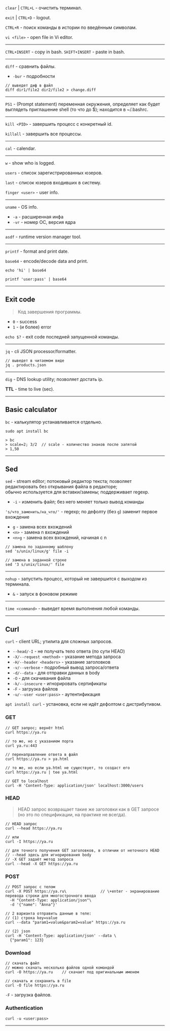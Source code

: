 `clear` | `CTRL+L` - очистить терминал.

`exit` | `CTRL+D` - logout.

`CTRL+R` - поиск команды в истории по введённым символам.

`vi <file>` - open file in Vi editor.

___

`CTRL+INSERT` - copy in bash.
`SHIFT+INSERT` - paste in bash.

___

`diff` - сравнить файлы.
  - `-bur` - подробности

```
// выведет диф в файл
diff dir1/file2 dir2/file2 > change.diff
```

___

`PS1` - (Prompt statement) переменная окружения, определяет как будет выглядеть приглашение shell (то что до $); находится в ~/.bashrc.

___

`kill <PID>` - завершить процесс с конкретный id.

`killall` - завершить все процессы.

___

`cal` - calendar.

___

`w` - show who is logged.

`users` - список зарегистрированных юзеров.

`last` - список юзеров входивших в систему.

`finger <user>` - user info.

___

`uname` - OS info.
  - `-a` - расширенная инфа
  - `-vr` - номер ОС, версия ядра

___

`asdf` - runtime version manager tool.

___

`printf` - format and print date.

`base64` - encode/decode data and print.

```
echo 'hi' | base64

printf 'user:pass' | base64
```

___

## Exit code

> Код завершения программы.

- `0` - success
- `1` - (и более) error

`echo $?` - exit code последней запущенной команды.

___

`jq` - cli JSON processor/formatter.

```
// выведет в читаемом виде
jq . products.json
```

___

`dig` - DNS lookup utility; позволяет достать ip.

**TTL** - time to live (sec).

___

## Basic calculator

`bc` - калькулятор устанавливается отдельно.

`sudo apt install bc`

```
> bc
> scale=2; 3/2  // scale - количество знаков после запятой
> 1,50
```

___

## Sed

`sed` - stream editor; потоковый редактор текста; позволяет редактировать без открывания файла в редакторе;  
обычно используется для вставки/замены; поддерживает regexp.
  - `-i` - изменить файл; без него меняет только вывод команды

`'s/что_заменить/на_что/'` - regexp; по дефолту (без `g`) заменит первое вхождение  
  - `g` - замена всех вхождений
  - `<n>` - замена n вхождений
  - `<n>g` - замена всех вхождений, начиная с n

```
// замена по заданному шаблону
sed 's/unix/linux/g' file -i

// замена в заданной строке
sed '3 s/unix/linux/' file
```

___

`nohup` - запустить процесс, который не завершится с выходом из терминала.
  - `&` - запуск в фоновом режиме

___

`time <command>` - выведет время выполнения любой команды.

___

## Curl

`curl` - client URL; утилита для сложных запросов.
  - `--head/-I` - не получать тело ответа (по сути HEAD)
  - `-X/--request <method>` - указание метода запроса
  - `-H/--header <headers>` - указание заголовков
  - `-v/--verbose` - подробный вывод запроса/ответа
  - `-d/--data` - для отправки данных в body
  - `-O` - для скачивания файла
  - `-k/--insecure` - игнорировать сертификаты
  - `-F` - загрузка файлов
  - `-u/--user <user:pass>` - аутентификация

`apt install curl` - установка, если не идёт дефолтом с дистрибутивом.

### GET

```
// GET запрос; вернёт html
curl https://ya.ru

// то же, но с указанием порта
curl ya.ru:443

// перенаправление ответа в файл
curl https://ya.ru > ya.html

// то же, но если ya.html не существует, то создаст его
curl https://ya.ru | tee ya.html

// GET to localhost
curl -H 'Content-Type: application/json' localhost:3000/users
```

### HEAD

> HEAD запрос возвращает такие же заголовки как в GET запросе (но это по спецификации, на практике не всегда).

```
// HEAD запрос
curl --head https://ya.ru

// или
curl -I https://ya.ru
```

```
// для точного получения GET заголовков, в отличии от неточного HEAD
// --head здесь для игнорирования body
// -X GET задаёт метод запроса
curl --head -X GET https://ya.ru
```

### POST

```
// POST запрос с телом
curl -X POST https://ya.ru\               // \+enter - экранирование перевода строки для многострочного ввода
  -H "Content-Type: application/json"\
  -d '{"name": "Anna"}'

// 2 варианта отправить данные в теле: 
// (1) строка key=value
curl --data "param1=value&param2=value" https://ya.ru

// (2) json
curl -H 'Content-Type: application/json' --data \
  {"param1": 123}
```

### Download

```
// скачать файл
// можно скачать несколько файлов одной командой
curl -O https://ya.ru    // скачает под оригинальным именем

// скачать и сохранить в file
curl -O file https://ya.ru
```

`-F` - загрузка файлов.

### Authentication

```
curl -u <user:pass>
```

___


